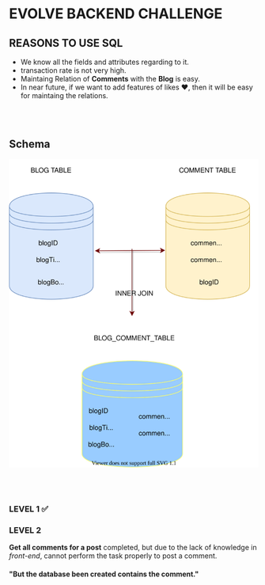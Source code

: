 # EVOLVE BACKEND CHALLENGE

<h2> REASONS TO USE SQL </h2>
<ul>
  <li> We know all the fields and attributes regarding to it. </li>
  <li> transaction rate is not very high. </li>
  <li> Maintaing Relation of <strong>Comments</strong> with the <strong>Blog</strong> is easy. </li>
  <li> In near future, if we want to add features of likes &#10084;, then it will be easy for maintaing the relations. </li>
</ul>
<br> <br>

<h2>Schema </h2>
<img src="https://raw.githubusercontent.com/pranjalshikhar/evolv-backend/9de891d26583ce2a5ad41767b8b9871863c02636/schema.svg" />

<br><br>
<h3>LEVEL 1 &#9989;</h3>
<h3>LEVEL 2 </h3>
<p><strong>Get all comments for a post</strong> completed, but due to the lack of knowledge in <em>front-end</em>, cannot perform the task properly to post a comment.
<br>
<h4>"But the database been created contains the comment."</h4></p>
